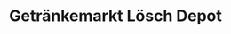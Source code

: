 ---
title: "Getränkemarkt Lösch Depot"
url: /leipzig/getraenkemarkt-loesch-depot/
shop: Getränke
---